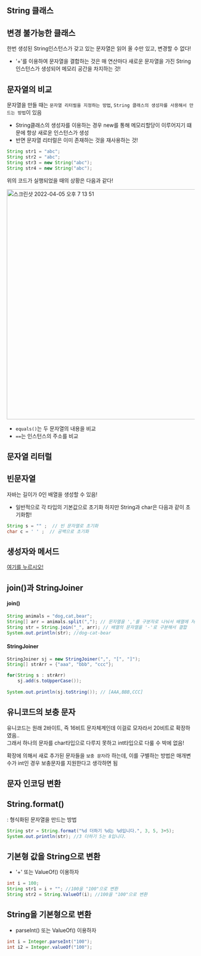 ## String 클래스

## 변경 불가능한 클래스

한번 생성된 String인스턴스가 갖고 있는 문자열은 읽어 올 수만 있고, 변경할 수 없다!
* '+'를 이용하여 문자열을 결합하는 것은 매 연산마다 새로운 문자열을 가진 String 인스턴스가 생성되어 메모리 공간을 차지하는 것!

## 문자열의 비교

문자열을 만들 때는 ```문자열 리터럴을 지정하는 방법```, ```String 클래스의 생성자를 사용해서 만드는 방법```이 있음
* String클래스의 생성자를 이용하는 경우 new를 통해 메모리할당이 이루어지기 떄문에 항상 새로운 인스턴스가 생성
* 반면 문자열 리터럴은 이미 존재하는 것을 재사용하는 것!

```java
String str1 = "abc";
String str2 = "abc";
String str3 = new String("abc");
String str4 = new String("abc");
```
위의 코드가 실행되었을 때의 상황은 다음과 같다!

<img width="615" alt="스크린샷 2022-04-05 오후 7 13 51" src="https://user-images.githubusercontent.com/97823928/161732111-f50b5c1c-89e9-4141-a571-69597b60b99f.png">

* ```equals()```는 두 문자열의 내용을 비교
* ```==```는 인스턴스의 주소를 비교


## 문자열 리터럴
## 빈문자열

자바는 길이가 0인 배열을 생성할 수 있음!
* 일반적으로 각 타입의 기본값으로 초기화 하지만 String과 char은 다음과 같이 초기화함!

```java
String s = "" ;  // 빈 문자열로 초기화
char c = ' ' ;  // 공백으로 초기화
```

## 생성자와 메서드
[여기를 누르시오!](https://github.com/yaezzin/TIL/tree/main/Java/Java%EC%9D%98%20%EC%A0%95%EC%84%9D/9.%20java.lang%ED%8C%A8%ED%82%A4%EC%A7%80%EC%99%80%20%EC%9C%A0%EC%9A%A9%ED%95%9C%20%ED%81%B4%EB%9E%98%EC%8A%A4)

## join()과 StringJoiner

#### join()

```java
String animals = "dog,cat,bear";
String[] arr = animals.split(","); // 문자열을 ','를 구분자로 나눠서 배열에 저장
String str = String.join("_", arr); // 배열의 문자열을 '-'로 구분해서 결합
System.out.println(str); //dog-cat-bear
```

#### StringJoiner

```java
StringJoiner sj = new StringJoiner(",", "[", "]");
String[] strArr = {"aaa", "bbb", "ccc"};

for(String s : strArr)
    sj.add(s.toUpperCase());
    
System.out.println(sj.toString()); // [AAA,BBB,CCC]
```

## 유니코드의 보충 문자

유니코드는 원래 2바이트, 즉 16비트 문자체계인데 이걸로 모자라서 20비트로 확장하였음..  
그래서 하나의 문자를 char타입으로 다루지 못하고 int타입으로 다룰 수 박에 없음!

확장에 의해서 새로 추가된 문자들을 ```보충 문자```라 하는데,
이를 구별하는 방법은 매개변수가 int인 경우 보충문자를 지원한다고 생각하면 됨

## 문자 인코딩 변환

## String.format()
: 형식화된 문자열을 만드는 방법

```java
String str = String.format("%d 더하기 %d는 %d입니다.", 3, 5, 3+5);
System.out.println(str); //3 더하기 5는 8입니다.
```

## 기본형 값을 String으로 변환    

* '+' 또는 ValueOf() 이용하자

```java
int i = 100;
String str1 = i + ""; //100을 "100"으로 변환
String str2 = String.ValueOf(i); //100을 "100"으로 변환
```

## String을 기본형으로 변환

* parseInt() 또는 ValueOf() 이용하자

```java
int i = Integer.parseInt("100");
int i2 = Integer.valueOf("100");
```
